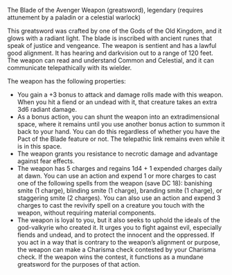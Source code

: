 The Blade of the Avenger Weapon (greatsword), legendary (requires attunement by a paladin or a celestial warlock)

This greatsword was crafted by one of the Gods of the Old Kingdom, and it glows with a radiant light. The blade is inscribed with ancient runes that speak of justice and vengeance. The weapon is sentient and has a lawful good alignment. It has hearing and darkvision out to a range of 120 feet. The weapon can read and understand Common and Celestial, and it can communicate telepathically with its wielder.

The weapon has the following properties:

- You gain a +3 bonus to attack and damage rolls made with this weapon. When you hit a fiend or an undead with it, that creature takes an extra 3d6 radiant damage.
- As a bonus action, you can shunt the weapon into an extradimensional space, where it remains until you use another bonus action to summon it back to your hand. You can do this regardless of whether you have the Pact of the Blade feature or not. The telepathic link remains even while it is in this space.
- The weapon grants you resistance to necrotic damage and advantage against fear effects.
- The weapon has 5 charges and regains 1d4 + 1 expended charges daily at dawn. You can use an action and expend 1 or more charges to cast one of the following spells from the weapon (save DC 18): banishing smite (1 charge), blinding smite (1 charge), branding smite (1 charge), or staggering smite (2 charges). You can also use an action and expend 3 charges to cast the revivify spell on a creature you touch with the weapon, without requiring material components.
- The weapon is loyal to you, but it also seeks to uphold the ideals of the god-valkyrie who created it. It urges you to fight against evil, especially fiends and undead, and to protect the innocent and the oppressed. If you act in a way that is contrary to the weapon’s alignment or purpose, the weapon can make a Charisma check contested by your Charisma check. If the weapon wins the contest, it functions as a mundane greatsword for the purposes of that action.